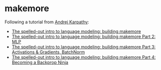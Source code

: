 # makemore
Following a tutorial from [Andrej Karpathy](https://karpathy.ai/):
- [The spelled-out intro to language modeling: building makemore](https://youtu.be/PaCmpygFfXo?list=PLAqhIrjkxbuWI23v9cThsA9GvCAUhRvKZ)
- [The spelled-out intro to language modeling: building makemore Part 2: MLP](https://youtu.be/TCH_1BHY58I?list=PLAqhIrjkxbuWI23v9cThsA9GvCAUhRvKZ)
- [The spelled-out intro to language modeling: building makemore Part 3: Activations & Gradients, BatchNorm](https://youtu.be/P6sfmUTpUmc?list=PLAqhIrjkxbuWI23v9cThsA9GvCAUhRvKZ)
- [The spelled-out intro to language modeling: building makemore Part 4: Becoming a Backprop Ninja](https://youtu.be/q8SA3rM6ckI?list=PLAqhIrjkxbuWI23v9cThsA9GvCAUhRvKZ)
